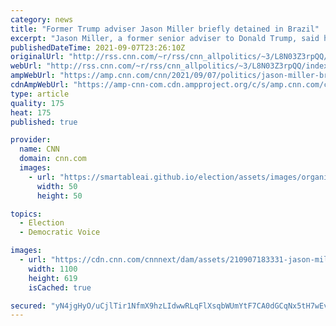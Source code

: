 ```yaml
---
category: news
title: "Former Trump adviser Jason Miller briefly detained in Brazil"
excerpt: "Jason Miller, a former senior adviser to Donald Trump, said he was briefly detained and questioned by Brazilian authorities in the country's capital on Tuesday.\n    \n"
publishedDateTime: 2021-09-07T23:26:10Z
originalUrl: "http://rss.cnn.com/~r/rss/cnn_allpolitics/~3/L8N03Z3rpQQ/index.html"
webUrl: "http://rss.cnn.com/~r/rss/cnn_allpolitics/~3/L8N03Z3rpQQ/index.html"
ampWebUrl: "https://amp.cnn.com/cnn/2021/09/07/politics/jason-miller-brazil/index.html"
cdnAmpWebUrl: "https://amp-cnn-com.cdn.ampproject.org/c/s/amp.cnn.com/cnn/2021/09/07/politics/jason-miller-brazil/index.html"
type: article
quality: 175
heat: 175
published: true

provider:
  name: CNN
  domain: cnn.com
  images:
    - url: "https://smartableai.github.io/election/assets/images/organizations/cnn.com-50x50.jpg"
      width: 50
      height: 50

topics:
  - Election
  - Democratic Voice

images:
  - url: "https://cdn.cnn.com/cnnnext/dam/assets/210907183331-jason-miller-file-super-tease.jpg"
    width: 1100
    height: 619
    isCached: true

secured: "yN4jgHyO/uCjlTir1NfmX9hzLIdwwRLqFlXsqbWUmYtF7CA0dGCqNx5tH7wEvxwZuZjzYw/PeJ8Unf5f6z0LKPYi8K9Ghi47sqV7Is1ofXqP7ndknJWo5WEAjZlZieekmuAZG+cXFBPlxGBVZduSl9mdkKND0HOc9b6JkEc83fgC11/r5ZRZSfw9VbX7fka6ENcehP2B1bwzSCYQU11+JuH7epUb73MJxAmnvTssqNmVPMFd2BjVIGNd9EAGgLkmB941ZlSKeL2b9jTDeRJ9hEJZxwAXdRQ38ninT3T++usy2TGAgADLKYhTktHB7I0IYbx4+8bAFNiFAmmGHubxuLegZX42hMZ8qo/fj2gbCLM=;pM1m9INZKNXAd5+8NvCFMA=="
---
```


